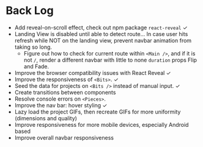 # Back Log
* Add reveal-on-scroll effect, check out npm package `react-reveal` ✓
* Landing View is disabled until able to detect route... In case user hits refresh while NOT on the landing view, prevent navbar animation from taking so long.
  * Figure out how to check for current route within `<Main />`, and if it is not `/`, render a different navbar with little to none `duration` props Flip and Fade.
* Improve the browser compatibility issues with React Reveal ✓
* Improve the responsiveness of `<Bits>`. ✓
* Seed the data for projects on `<Bits />` instead of manual input. ✓
* Create transitions between components
* Resolve console errors on `<Pieces>`.
* Improve the nav bar: hover styling ✓
* Lazy load the project GIFs, then recreate GIFs for more uniformity (dimensions and quality)
* Improve responsiveness for more mobile devices, especially Android based
* Improve overall navbar responsiveness
